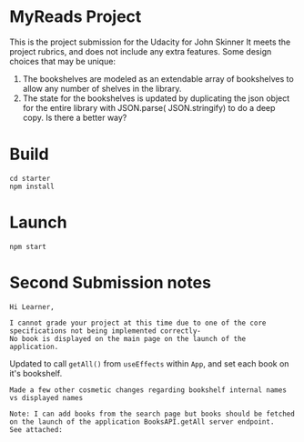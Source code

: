 # MyReads Project


This is the project submission for the Udacity for John Skinner
It meets the project rubrics, and does not include any extra features.
Some design choices that may be unique:

1) The bookshelves are modeled as an extendable array of bookshelves to allow any number of shelves in the library.
2) The state for the bookshelves is updated by duplicating the json object for the entire library with JSON.parse(
   JSON.stringify) to do a deep copy. Is there a better way?

# Build

```
cd starter
npm install
```

# Launch

```
npm start
```
# Second Submission notes
```
Hi Learner,

I cannot grade your project at this time due to one of the core specifications not being implemented correctly-
No book is displayed on the main page on the launch of the application.
```

Updated to call `getAll()` from `useEffects` within  `App`, and set each book on it's bookshelf.

`Made a few other cosmetic changes regarding bookshelf internal names vs displayed names`
```
Note: I can add books from the search page but books should be fetched on the launch of the application BooksAPI.getAll server endpoint.
See attached:
```

